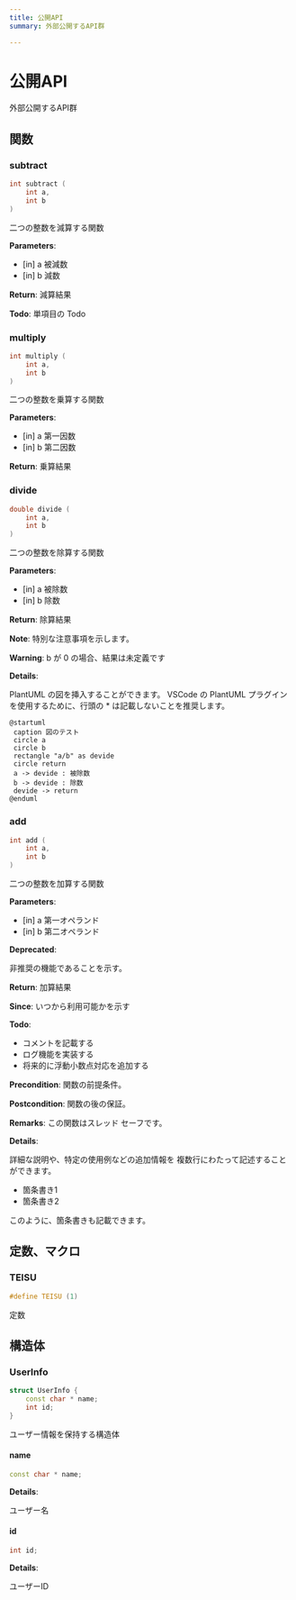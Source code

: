 ```yaml
---
title: 公開API
summary: 外部公開するAPI群 

---
```


# 公開API

外部公開するAPI群 




## 関数
### subtract
```cpp
int subtract (
    int a,
    int b
)
```

二つの整数を減算する関数 

**Parameters**: 

  * [in] a 被減数 
  * [in] b 減数 


**Return**: 減算結果 

**Todo**: 単項目の Todo 


### multiply
```cpp
int multiply (
    int a,
    int b
)
```

二つの整数を乗算する関数 

**Parameters**: 

  * [in] a 第一因数 
  * [in] b 第二因数 


**Return**: 乗算結果 


### divide
```cpp
double divide (
    int a,
    int b
)
```

二つの整数を除算する関数 

**Parameters**: 

  * [in] a 被除数 
  * [in] b 除数 


**Return**: 除算結果

**Note**: 特別な注意事項を示します。 

**Warning**: b が 0 の場合、結果は未定義です 

**Details**:


PlantUML の図を挿入することができます。
 VSCode の PlantUML プラグインを使用するために、行頭の * は記載しないことを推奨します。
```plantuml
@startuml
 caption 図のテスト
 circle a
 circle b
 rectangle "a/b" as devide
 circle return
 a -> devide : 被除数
 b -> devide : 除数
 devide -> return
@enduml
```
 



### add
```cpp
int add (
    int a,
    int b
)
```

二つの整数を加算する関数 

**Parameters**: 

  * [in] a 第一オペランド 
  * [in] b 第二オペランド 


**Deprecated**: 

非推奨の機能であることを示す。 

**Return**: 加算結果 

**Since**: いつから利用可能かを示す 

**Todo**: 

* コメントを記載する
* ログ機能を実装する
* 将来的に浮動小数点対応を追加する 

**Precondition**: 関数の前提条件。 

**Postcondition**: 関数の後の保証。 

**Remarks**: この関数はスレッド セーフです。

**Details**:


詳細な説明や、特定の使用例などの追加情報を
 複数行にわたって記述することができます。



* 箇条書き1
* 箇条書き2

このように、箇条書きも記載できます。 







## 定数、マクロ
### TEISU
```cpp
#define TEISU (1)
```

定数 






## 構造体
### UserInfo








```cpp
struct UserInfo {
    const char * name;
    int id;
}
```

ユーザー情報を保持する構造体 






#### name

```cpp
const char * name;
```


**Details**:

ユーザー名 



#### id

```cpp
int id;
```


**Details**:

ユーザーID 











